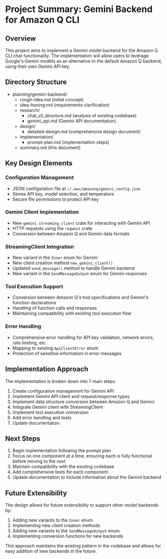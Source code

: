 # Project Summary: Gemini Backend for Amazon Q CLI

## Overview

This project aims to implement a Gemini model backend for the Amazon Q CLI chat functionality. The implementation will allow users to leverage Google's Gemini models as an alternative to the default Amazon Q backend, using their own Gemini API key.

## Directory Structure

- planning/gemini-backend/
  - rough-idea.md (initial concept)
  - idea-honing.md (requirements clarification)
  - research/
    - chat_cli_structure.md (analysis of existing codebase)
    - gemini_api.md (Gemini API documentation)
  - design/
    - detailed-design.md (comprehensive design document)
  - implementation/
    - prompt-plan.md (implementation steps)
  - summary.md (this document)

## Key Design Elements

### Configuration Management

- JSON configuration file at `~/.aws/amazonq/gemini_config.json`
- Stores API key, model selection, and temperature
- Secure file permissions to protect API key

### Gemini Client Implementation

- New `gemini_streaming_client` crate for interacting with Gemini API
- HTTP requests using the `reqwest` crate
- Conversion between Amazon Q and Gemini data formats

### StreamingClient Integration

- New variant in the `Inner` enum for Gemini
- New client creation method `new_gemini_client()`
- Updated `send_message()` method to handle Gemini backend
- New variant in the `SendMessageOutput` enum for Gemini responses

### Tool Execution Support

- Conversion between Amazon Q's tool specifications and Gemini's function declarations
- Handling of function calls and responses
- Maintaining compatibility with existing tool execution flow

### Error Handling

- Comprehensive error handling for API key validation, network errors, rate limiting, etc.
- Mapping to existing `ApiClientError` enum
- Protection of sensitive information in error messages

## Implementation Approach

The implementation is broken down into 7 main steps:

1. Create configuration management for Gemini API
2. Implement Gemini API client and request/response types
3. Implement data structure conversion between Amazon Q and Gemini
4. Integrate Gemini client with StreamingClient
5. Implement tool execution conversion
6. Add error handling and tests
7. Update documentation

## Next Steps

1. Begin implementation following the prompt plan
2. Focus on one component at a time, ensuring each is fully functional before moving to the next
3. Maintain compatibility with the existing codebase
4. Add comprehensive tests for each component
5. Update documentation to include information about the Gemini backend

## Future Extensibility

The design allows for future extensibility to support other model backends by:

1. Adding new variants to the `Inner` enum
2. Implementing new client creation methods
3. Adding new variants to the `SendMessageOutput` enum
4. Implementing conversion functions for new backends

This approach maintains the existing pattern in the codebase and allows for easy addition of new backends in the future.
